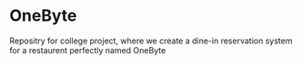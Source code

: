 # OneByte
Repositry for college project, where we create a dine-in reservation system for a restaurent perfectly named OneByte
